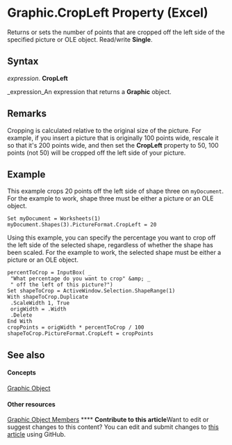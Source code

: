 
# Graphic.CropLeft Property (Excel)

Returns or sets the number of points that are cropped off the left side of the specified picture or OLE object. Read/write  **Single**.


## Syntax

 _expression_. **CropLeft**

 _expression_An expression that returns a  **Graphic** object.


## Remarks

Cropping is calculated relative to the original size of the picture. For example, if you insert a picture that is originally 100 points wide, rescale it so that it's 200 points wide, and then set the  **CropLeft** property to 50, 100 points (not 50) will be cropped off the left side of your picture.


## Example

This example crops 20 points off the left side of shape three on  `myDocument`. For the example to work, shape three must be either a picture or an OLE object.


```
Set myDocument = Worksheets(1) 
myDocument.Shapes(3).PictureFormat.CropLeft = 20
```

Using this example, you can specify the percentage you want to crop off the left side of the selected shape, regardless of whether the shape has been scaled. For the example to work, the selected shape must be either a picture or an OLE object.




```
percentToCrop = InputBox( _ 
 "What percentage do you want to crop" &amp; _ 
 " off the left of this picture?") 
Set shapeToCrop = ActiveWindow.Selection.ShapeRange(1) 
With shapeToCrop.Duplicate 
 .ScaleWidth 1, True 
 origWidth = .Width 
 .Delete 
End With 
cropPoints = origWidth * percentToCrop / 100 
shapeToCrop.PictureFormat.CropLeft = cropPoints
```


## See also


#### Concepts


 [Graphic Object](0ccdfb0d-effb-9fa4-8de9-b90688693375.md)
#### Other resources


 [Graphic Object Members](c523b66f-3c54-4e97-0e05-80032819d234.md)
****   **Contribute to this article**Want to edit or suggest changes to this content? You can edit and submit changes to  [this article](https://github.com/jhershey00/VBA_Excel_Test/OpenXMLCon/articles/decebec1-af4a-2bb1-62b5-d90674b5b338.md) using GitHub.

